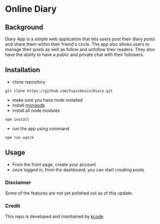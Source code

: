 # Online Diary
## Background
Diary App is a simple web application that lets users post their diary posts and share them within their friend's circle. 
The app also allows users to manage their posts as well as follow and unfollow their readers. They also have the ability to 
have a public and private chat with their followers. 

## Installation
- clone repository
```
git clone https://github.com/tuyiskevin/Diary.git
```
- make sure you have node installed
- install [mongodb](https://www.mongodb.com/download-center)
- install all node modules
```aidl
npm install
```
- run the app using command

```aidl
npm run watch
```

## Usage
- From the front page, create your account
- once logged in, from the dashboard, you can start creating posts

### Disclaimer
Some of the features are not yet polished out as of this update.
### Credit

This repo is developed and maintained by [kcode](https://github.com/tuyiskevin)
